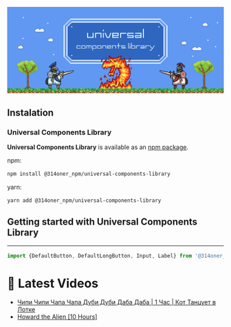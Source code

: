 ![314oner GitHub Banner](./static/img/GitHubHeader.png)

## Instalation 

### Universal Components Library

**Universal Components Library** is available as an [npm package](https://www.npmjs.com/package/@314oner_npm/universal-components-library).

npm:

```bash
npm install @314oner_npm/universal-components-library
```
yarn:

```bash
yarn add @314oner_npm/universal-components-library
```
## Getting started with Universal Components Library
***
```ts
import {DefaultButton, DefaultLongButton, Input, Label} from '@314oner_npm/universal-components-library';
```

# 📩 Latest Videos
<!-- BLOG-POST-LIST:START -->
- [Чипи Чипи Чапа Чапа Дуби Дуби Даба Даба | 1 Час | Кот Танцует в Лотке](https://www.youtube.com/watch?v=rslGMR0sj6w)
- [Howard the Alien [10 Hours]](https://www.youtube.com/watch?v=TRc85qoNo6w)
<!-- BLOG-POST-LIST:END -->